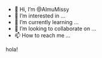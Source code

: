 - 👋 Hi, I’m @AlmuMissy
- 👀 I’m interested in ...
- 🌱 I’m currently learning ...
- 💞️ I’m looking to collaborate on ...
- 📫 How to reach me ...

<!---
AlmuMissy/AlmuMissy is a ✨ special ✨ repository because its `README.md` (this file) appears on your GitHub profile.
You can click the Preview link to take a look at your changes.
--->hola!

